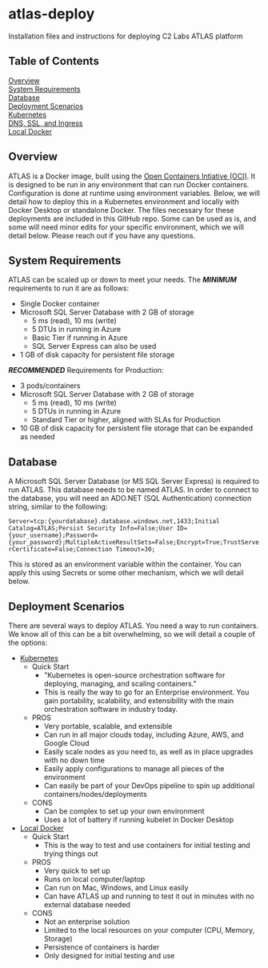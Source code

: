 # atlas-deploy
Installation files and instructions for deploying C2 Labs ATLAS platform

## Table of Contents
[Overview](#overview)<br>
[System Requirements](#system_reqs)<br>
[Database](#database)<br>
[Deployment Scenarios](#scenarios)<br>
[Kubernetes](k8s/README.md)<br>
[DNS, SSL, and Ingress](k8s/DNS-SSL-Ingress.md)<br>
[Local Docker](docker_standalone/README.md)<br>
<!-- [Docker Swarm](#docker_swarm)<br> -->


<a name="overview"/>

## Overview
ATLAS is a Docker image, built using the <a href="https://www.opencontainers.org/">Open Containers Intiative (OCI)</a>. It is designed to be run in any environment that can run Docker containers. Configuration is done at runtime using environment variables. Below, we will detail how to deploy this in a Kubernetes environment and locally with Docker Desktop or standalone Docker. The files necessary for these deployments are included in this GitHub repo. Some can be used as is, and some will need minor edits for your specific environment, which we will detail below. Please reach out if you have any questions.

<a name="system_reqs"/>

## System Requirements
ATLAS can be scaled up or down to meet your needs. The **_MINIMUM_** requirements to run it are as follows:
- Single Docker container
- Microsoft SQL Server Database with 2 GB of storage
    - 5 ms (read), 10 ms (write)
    - 5 DTUs in running in Azure
    - Basic Tier if running in Azure
    - SQL Server Express can also be used
- 1 GB of disk capacity for persistent file storage

**_RECOMMENDED_** Requirements for Production:
- 3 pods/containers
- Microsoft SQL Server Database with 2 GB of storage
    - 5 ms (read), 10 ms (write)
    - 5 DTUs in running in Azure
    - Standard Tier or higher, aligned with SLAs for Production
- 10 GB of disk capacity for persistent file storage that can be expanded as needed
<a name="database"/>

## Database
A Microsoft SQL Server Database (or MS SQL Server Express) is required to run ATLAS. This database needs to be named ATLAS. In order to connect to the database, you will need an ADO.NET (SQL Authentication) connection string, similar to the following:

`Server=tcp:{yourdatabase}.database.windows.net,1433;Initial Catalog=ATLAS;Persist Security Info=False;User ID={your_username};Password={your_password};MultipleActiveResultSets=False;Encrypt=True;TrustServerCertificate=False;Connection Timeout=30;`

This is stored as an environment variable within the container. You can apply this using Secrets or some other mechanism, which we will detail below.

<a name="scenarios"/>

## Deployment Scenarios

There are several ways to deploy ATLAS. You need a way to run containers. We know all of this can be a bit overwhelming, so we will detail a couple of the options:
- [Kubernetes](k8s/README.md)
    - Quick Start
        - "Kubernetes is open-source orchestration software for deploying, managing, and scaling containers."
        - This is really the way to go for an Enterprise environment. You gain portability, scalability, and extensibility with the main orchestration software in industry today.
    - PROS
        - Very portable, scalable, and extensible
        - Can run in all major clouds today, including Azure, AWS, and Google Cloud
        - Easily scale nodes as you need to, as well as in place upgrades with no down time
        - Easily apply configurations to manage all pieces of the environment
        - Can easily be part of your DevOps pipeline to spin up additional containers/nodes/deployments
    - CONS
        - Can be complex to set up your own environment
        - Uses a lot of battery if running kubelet in Docker Desktop
- [Local Docker](docker_standalone/README.md)
    - Quick Start
        - This is the way to test and use containers for initial testing and trying things out
    - PROS
        - Very quick to set up
        - Runs on local computer/laptop
        - Can run on Mac, Windows, and Linux easily
        - Can have ATLAS up and running to test it out in minutes with no external database needed
    - CONS
        - Not an enterprise solution
        - Limited to the local resources on your computer (CPU, Memory, Storage)
        - Persistence of containers is harder
        - Only designed for initial testing and use



<!-- <a name="docker_swarm"/>

## Docker Swarm -->